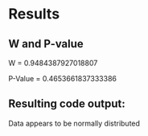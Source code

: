 # Results

## W and P-value

W = 0.9484387927018807

P-Value = 0.4653661837333386

## Resulting code output: 

Data appears to be normally distributed